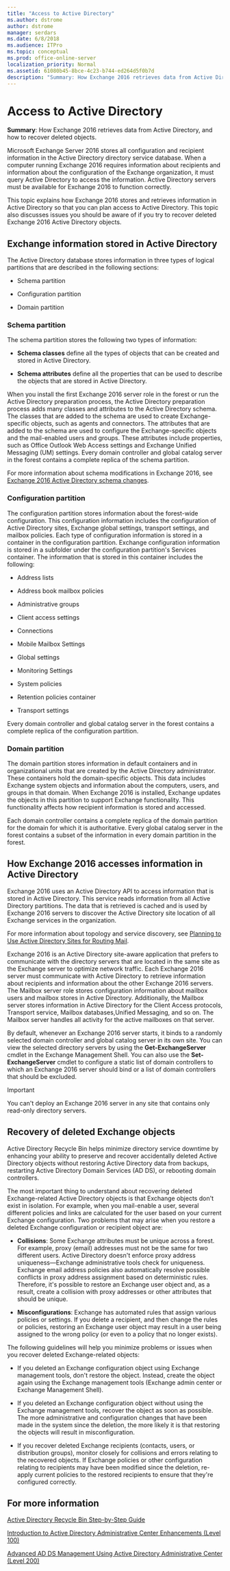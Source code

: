 ```yaml
---
title: "Access to Active Directory"
ms.author: dstrome
author: dstrome
manager: serdars
ms.date: 6/8/2018
ms.audience: ITPro
ms.topic: conceptual
ms.prod: office-online-server
localization_priority: Normal
ms.assetid: 61080b45-8bce-4c23-b744-ed264d5f0b7d
description: "Summary: How Exchange 2016 retrieves data from Active Directory, and how to recover deleted objects."
---
```


# Access to Active Directory

 **Summary**: How Exchange 2016 retrieves data from Active Directory, and how to recover deleted objects.
  
Microsoft Exchange Server 2016 stores all configuration and recipient information in the Active Directory directory service database. When a computer running Exchange 2016 requires information about recipients and information about the configuration of the Exchange organization, it must query Active Directory to access the information. Active Directory servers must be available for Exchange 2016 to function correctly.
  
This topic explains how Exchange 2016 stores and retrieves information in Active Directory so that you can plan access to Active Directory. This topic also discusses issues you should be aware of if you try to recover deleted Exchange 2016 Active Directory objects.
  
## Exchange information stored in Active Directory

The Active Directory database stores information in three types of logical partitions that are described in the following sections:
  
- Schema partition
    
- Configuration partition
    
- Domain partition
    
### Schema partition

The schema partition stores the following two types of information:
  
- **Schema classes** define all the types of objects that can be created and stored in Active Directory. 
    
- **Schema attributes** define all the properties that can be used to describe the objects that are stored in Active Directory. 
    
When you install the first Exchange 2016 server role in the forest or run the Active Directory preparation process, the Active Directory preparation process adds many classes and attributes to the Active Directory schema. The classes that are added to the schema are used to create Exchange-specific objects, such as agents and connectors. The attributes that are added to the schema are used to configure the Exchange-specific objects and the mail-enabled users and groups. These attributes include properties, such as Office Outlook Web Access settings and Exchange Unified Messaging (UM) settings. Every domain controller and global catalog server in the forest contains a complete replica of the schema partition.
  
For more information about schema modifications in Exchange 2016, see [Exchange 2016 Active Directory schema changes](ad-schema-changes.md).
  
### Configuration partition

The configuration partition stores information about the forest-wide configuration. This configuration information includes the configuration of Active Directory sites, Exchange global settings, transport settings, and mailbox policies. Each type of configuration information is stored in a container in the configuration partition. Exchange configuration information is stored in a subfolder under the configuration partition's Services container. The information that is stored in this container includes the following:
  
- Address lists
    
- Address book mailbox policies
    
- Administrative groups
    
- Client access settings
    
- Connections
    
- Mobile Mailbox Settings
    
- Global settings
    
- Monitoring Settings
    
- System policies
    
- Retention policies container
    
- Transport settings
    
Every domain controller and global catalog server in the forest contains a complete replica of the configuration partition.
  
### Domain partition

The domain partition stores information in default containers and in organizational units that are created by the Active Directory administrator. These containers hold the domain-specific objects. This data includes Exchange system objects and information about the computers, users, and groups in that domain. When Exchange 2016 is installed, Exchange updates the objects in this partition to support Exchange functionality. This functionality affects how recipient information is stored and accessed.
  
Each domain controller contains a complete replica of the domain partition for the domain for which it is authoritative. Every global catalog server in the forest contains a subset of the information in every domain partition in the forest.
  
## How Exchange 2016 accesses information in Active Directory

Exchange 2016 uses an Active Directory API to access information that is stored in Active Directory. This service reads information from all Active Directory partitions. The data that is retrieved is cached and is used by Exchange 2016 servers to discover the Active Directory site location of all Exchange services in the organization.
  
For more information about topology and service discovery, see [Planning to Use Active Directory Sites for Routing Mail](http://technet.microsoft.com/library/0f697cee-bcaa-4c69-b80c-7a2afd1817d2.aspx).
  
Exchange 2016 is an Active Directory site-aware application that prefers to communicate with the directory servers that are located in the same site as the Exchange server to optimize network traffic. Each Exchange 2016 server must communicate with Active Directory to retrieve information about recipients and information about the other Exchange 2016 servers. The Mailbox server role stores configuration information about mailbox users and mailbox stores in Active Directory. Additionally, the Mailbox server stores information in Active Directory for the Client Access protocols, Transport service, Mailbox databases,Unified Messaging, and so on. The Mailbox server handles all activity for the active mailboxes on that server.
  
By default, whenever an Exchange 2016 server starts, it binds to a randomly selected domain controller and global catalog server in its own site. You can view the selected directory servers by using the **Get-ExchangeServer** cmdlet in the Exchange Management Shell. You can also use the **Set-ExchangeServer** cmdlet to configure a static list of domain controllers to which an Exchange 2016 server should bind or a list of domain controllers that should be excluded. 
  
> [!IMPORTANT]
> You can't deploy an Exchange 2016 server in any site that contains only read-only directory servers. 
  
## Recovery of deleted Exchange objects

Active Directory Recycle Bin helps minimize directory service downtime by enhancing your ability to preserve and recover accidentally deleted Active Directory objects without restoring Active Directory data from backups, restarting Active Directory Domain Services (AD DS), or rebooting domain controllers.
  
The most important thing to understand about recovering deleted Exchange-related Active Directory objects is that Exchange objects don't exist in isolation. For example, when you mail-enable a user, several different policies and links are calculated for the user based on your current Exchange configuration. Two problems that may arise when you restore a deleted Exchange configuration or recipient object are:
  
- **Collisions**: Some Exchange attributes must be unique across a forest. For example, proxy (email) addresses must not be the same for two different users. Active Directory doesn't enforce proxy address uniqueness—Exchange administrative tools check for uniqueness. Exchange email address policies also automatically resolve possible conflicts in proxy address assignment based on deterministic rules. Therefore, it's possible to restore an Exchange user object and, as a result, create a collision with proxy addresses or other attributes that should be unique.
    
- **Misconfigurations**: Exchange has automated rules that assign various policies or settings. If you delete a recipient, and then change the rules or policies, restoring an Exchange user object may result in a user being assigned to the wrong policy (or even to a policy that no longer exists).
    
The following guidelines will help you minimize problems or issues when you recover deleted Exchange-related objects:
  
- If you deleted an Exchange configuration object using Exchange management tools, don't restore the object. Instead, create the object again using the Exchange management tools (Exchange admin center or Exchange Management Shell).
    
- If you deleted an Exchange configuration object without using the Exchange management tools, recover the object as soon as possible. The more administrative and configuration changes that have been made in the system since the deletion, the more likely it is that restoring the objects will result in misconfiguration.
    
- If you recover deleted Exchange recipients (contacts, users, or distribution groups), monitor closely for collisions and errors relating to the recovered objects. If Exchange policies or other configuration relating to recipients may have been modified since the deletion, re-apply current policies to the restored recipients to ensure that they're configured correctly.
    
## For more information

[Active Directory Recycle Bin Step-by-Step Guide](https://go.microsoft.com/fwlink/p/?linkId=178720)
  
[Introduction to Active Directory Administrative Center Enhancements (Level 100)](https://go.microsoft.com/fwlink/p/?linkId=267641)
  
[Advanced AD DS Management Using Active Directory Administrative Center (Level 200)](https://go.microsoft.com/fwlink/p/?LinkId=267642)
  

